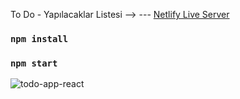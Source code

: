 To Do - Yapılacaklar Listesi
--> --- [Netlify Live Server](https://musing-brahmagupta-8c0282.netlify.app)

### `npm install`

### `npm start`

![todo-app-react](https://user-images.githubusercontent.com/25709400/139500083-660fcb04-e72e-47fc-97db-20b0b9382653.png)
